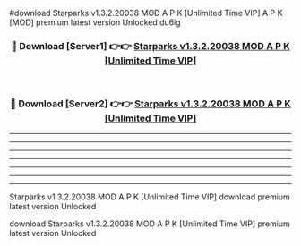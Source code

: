 #download Starparks v1.3.2.20038 MOD A P K [Unlimited Time VIP] A P K [MOD] premium latest version Unlocked du6ig 



<div align="center">
<h3>🔴 Download [Server1] 👉👉 <a href="https://apkdownload1.web.app/">Starparks v1.3.2.20038 MOD A P K [Unlimited Time VIP]</a></h3><br>

<h3>🔴 Download [Server2] 👉👉 <a href="https://apkdownload1.web.app/">Starparks v1.3.2.20038 MOD A P K [Unlimited Time VIP]</a></h3>
</div>





----------------------------------------------------------

----------------------------------------------------------

----------------------------------------------------------

----------------------------------------------------------

----------------------------------------------------------

----------------------------------------------------------

----------------------------------------------------------

Starparks v1.3.2.20038 MOD A P K [Unlimited Time VIP] download premium latest version Unlocked

download Starparks v1.3.2.20038 MOD A P K [Unlimited Time VIP] premium latest version Unlocked
